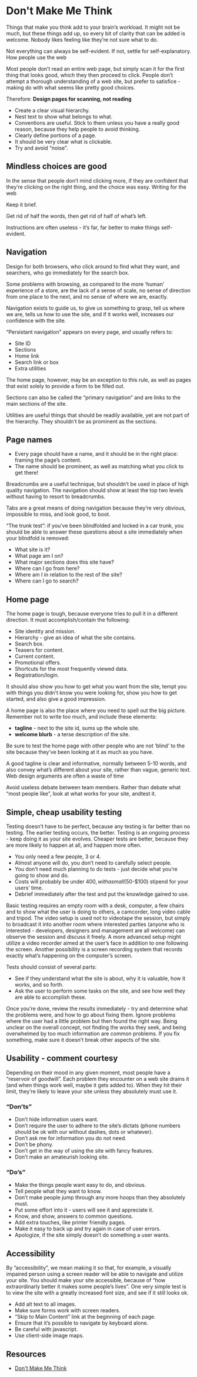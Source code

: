 # Don't Make Me Think

Things that make you think add to your brain’s workload. It might not be much, but these things add up, so every bit of clarity that can be added is welcome. Nobody likes feeling like they’re not sure what to do.

Not everything can always be self-evident. If not, settle for self-explanatory.
How people use the web

Most people don’t read an entire web page, but simply scan it for the first thing that looks good, which they then proceed to click. People don’t attempt a thorough understanding of a web site, but prefer to satisfice - making do with what seems like pretty good choices.

Therefore:
**Design pages for scanning, not reading**

* Create a clear visual hierarchy.
* Nest text to show what belongs to what.
* Conventions are useful. Stick to them unless you have a really good reason, because they help people to avoid thinking.
* Clearly define portions of a page.
* It should be very clear what is clickable.
* Try and avoid “noise”.

## Mindless choices are good

In the sense that people don’t mind clicking more, if they are confident that they’re clicking on the right thing, and the choice was easy.
Writing for the web

Keep it brief.

Get rid of half the words, then get rid of half of what’s left.

Instructions are often useless - it’s far, far better to make things self-evident.

## Navigation

Design for both browsers, who click around to find what they want, and searchers, who go immediately for the search box.

Some problems with browsing, as compared to the more ‘human’ experience of a store, are the lack of a sense of scale, no sense of direction from one place to the next, and no sense of where we are, exactly.

Navigation exists to guide us, to give us something to grasp, tell us where we are, tells us how to use the site, and if it works well, increases our confidence with the site.

“Persistant navigation” appears on every page, and usually refers to:

* Site ID
* Sections
* Home link
* Search link or box
* Extra utilities

The home page, however, may be an exception to this rule, as well as pages that exist solely to provide a form to be filled out.

Sections can also be called the “primary navigation” and are links to the main sections of the site.

Utilities are useful things that should be readily available, yet are not part of the hierarchy. They shouldn’t be as prominent as the sections.

## Page names

* Every page should have a name, and it should be in the right place: framing the page’s content.
* The name should be prominent, as well as matching what you click to get there!

Breadcrumbs are a useful technique, but shouldn’t be used in place of high quality navigation. The navigation should show at least the top two levels without having to resort to breadcrumbs.

Tabs are a great means of doing navigation because they’re very obvious, impossible to miss, and look good, to boot.

“The trunk test”: if you’ve been blindfolded and locked in a car trunk, you should be able to answer these questions about a site immediately when your blindfold is removed:

* What site is it?
* What page am I on?
* What major sections does this site have?
* Where can I go from here?
* Where am I in relation to the rest of the site?
* Where can I go to search?

## Home page

The home page is tough, because everyone tries to pull it in a different direction. It must accomplish/contain the following:

* Site identity and mission.
* Hierarchy - give an idea of what the site contains.
* Search box.
* Teasers for content.
* Current content.
* Promotional offers.
* Shortcuts for the most frequently viewed data.
* Registration/login.

It should also show you how to get what you want from the site, tempt you with things you didn’t know you were looking for, show you how to get started, and also give a good impression.

A home page is also the place where you need to spell out the big picture. Remember not to write too much, and include these elements:

* **tagline** - next to the site id, sums up the whole site.
* **welcome blurb** - a terse description of the site.

Be sure to test the home page with other people who are not ‘blind’ to the site because they’ve been looking at it as much as you have.

A good tagline is clear and informative, normally between 5-10 words, and also convey what’s different about your site, rather than vague, generic text.
Web design arguments are often a waste of time

Avoid useless debate between team members. Rather than debate what “most people like”, look at what works for your site, andtest it.

## Simple, cheap usability testing

Testing doesn’t have to be perfect, because any testing is far better than no testing. The earlier testing occurs, the better. Testing is an ongoing process - keep doing it as your site evolves. Cheaper tests are better, because they are more likely to happen at all, and happen more often.

* You only need a few people, 3 or 4.
* Almost anyone will do, you don’t need to carefully select people.
* You don’t need much planning to do tests - just decide what you’re going to show and do.
* Costs will probably be under $400, with a small ($50-$100) stipend for your users’ time.
* Debrief immediately after the test and put the knowledge gained to use.

Basic testing requires an empty room with a desk, computer, a few chairs and to show what the user is doing to others, a camcorder, long video cable and tripod. The video setup is used not to videotape the session, but simply to broadcast it into another room where interested parties (anyone who is interested - developers, designers and management are all welcome) can observe the session and discuss it freely. A more advanced setup might utilize a video recorder aimed at the user’s face in addition to one following the screen. Another possibility is a screen recording system that records exactly what’s happening on the computer’s screen.

Tests should consist of several parts:

* See if they understand what the site is about, why it is valuable, how it works, and so forth.
* Ask the user to perform some tasks on the site, and see how well they are able to accomplish these.

Once you’re done, review the results immediately - try and determine what the problems were, and how to go about fixing them. Ignore problems where the user had a little problem but then found the right way. Being unclear on the overall concept, not finding the works they seek, and being overwhelmed by too much information are common problems. If you fix something, make sure it doesn’t break other aspects of the site.

## Usability - comment courtesy

Depending on their mood in any given moment, most people have a “reservoir of goodwill”. Each problem they encounter on a web site drains it (and when things work well, maybe it gets added to). When they hit their limit, they’re likely to leave your site unless they absolutely must use it.

### “Don’ts”

* Don’t hide information users want.
* Don’t require the user to adhere to the site’s dictats (phone numbers should be ok with our without dashes, dots or whatever).
* Don’t ask me for information you do not need.
* Don’t be phony.
* Don’t get in the way of using the site with fancy features.
* Don’t make an amateurish looking site.

### “Do’s”

* Make the things people want easy to do, and obvious.
* Tell people what they want to know.
* Don’t make people jump through any more hoops than they absolutely must.
* Put some effort into it - users will see it and appreciate it.
* Know, and show, answers to common questions.
* Add extra touches, like printer friendly pages.
* Make it easy to back up and try again in case of user errors.
* Apologize, if the site simply doesn’t do something a user wants.

## Accessibility

By ”accessibility”, we mean making it so that, for example, a visually impaired person using a screen reader will be able to navigate and utilize your site. You should make your site accessible, because of “how extraordinarly better it makes some people’s lives”. One very simple test is to view the site with a greatly increased font size, and see if it still looks ok.

* Add alt text to all images.
* Make sure forms work with screen readers.
* “Skip to Main Content” link at the beginning of each page.
* Ensure that it’s possible to navigate by keyboard alone.
* Be careful with javascript.
* Use client-side image maps.

## Resources

* [Don't Make Me Think](https://www.amazon.com/Dont-Make-Think-Revisited-Usability/dp/0321965515)
